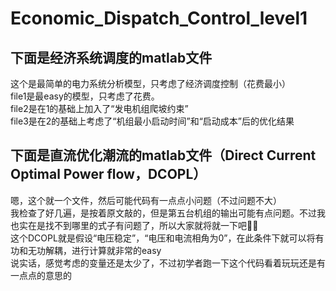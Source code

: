# Economic_Dispatch_Control_level1
## 下面是经济系统调度的matlab文件  
这个是最简单的电力系统分析模型，只考虑了经济调度控制（花费最小）  
file1是最easy的模型，只考虑了花费。  
file2是在1的基础上加入了“发电机组爬坡约束”  
file3是在2的基础上考虑了“机组最小启动时间”和“启动成本”后的优化结果  

## 下面是直流优化潮流的matlab文件（Direct Current Optimal Power flow，DCOPL）  
嗯，这个就一个文件，然后可能代码有一点点小问题（不过问题不大）  
我检查了好几遍，是按着原文敲的，但是第五台机组的输出可能有点问题。不过我也实在是找不到哪里的式子有问题了，所以大家就将就一下吧🤦‍♂️  
这个DCOPL就是假设“电压稳定”，“电压和电流相角为0”，在此条件下就可以将有功和无功解耦，进行计算就非常的easy  
说实话，感觉考虑的变量还是太少了，不过初学者跑一下这个代码看着玩玩还是有一点点的意思的  

